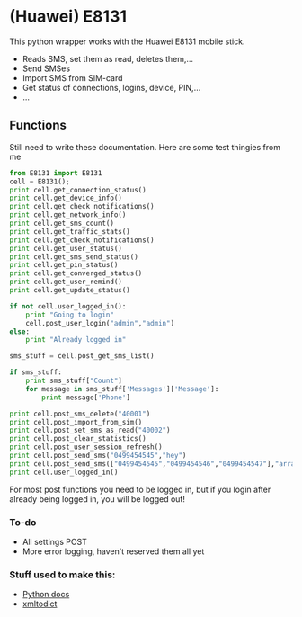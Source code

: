 # (Huawei) E8131

This python wrapper works with the Huawei E8131 mobile stick. 

 * Reads SMS, set them as read, deletes them,...
 * Send SMSes
 * Import SMS from SIM-card
 * Get status of connections, logins, device, PIN,...
 * ...

## Functions

Still need to write these documentation. Here are some test thingies from me

```python
from E8131 import E8131
cell = E8131();
print cell.get_connection_status()
print cell.get_device_info()
print cell.get_check_notifications()
print cell.get_network_info()
print cell.get_sms_count()
print cell.get_traffic_stats()
print cell.get_check_notifications()
print cell.get_user_status()
print cell.get_sms_send_status()
print cell.get_pin_status()
print cell.get_converged_status()
print cell.get_user_remind()
print cell.get_update_status()

if not cell.user_logged_in():
	print "Going to login"
	cell.post_user_login("admin","admin")
else:
	print "Already logged in"

sms_stuff = cell.post_get_sms_list()

if sms_stuff:
	print sms_stuff["Count"]
	for message in sms_stuff['Messages']['Message']:
		print message['Phone']

print cell.post_sms_delete("40001")
print cell.post_import_from_sim()
print cell.post_set_sms_as_read("40002")
print cell.post_clear_statistics()
print cell.post_user_session_refresh()
print cell.post_send_sms("0499454545","hey")
print cell.post_send_sms(["0499454545","0499454546","0499454547"],"array test")
print cell.user_logged_in()

````

For most post functions you need to be logged in, but if you login after already being logged in, you will be logged out!

### To-do
 * All settings POST
 * More error logging, haven't reserved them all yet
 
### Stuff used to make this:

 * [Python docs](https://www.python.org/doc/)
 * [xmltodict](https://github.com/martinblech/xmltodict)
